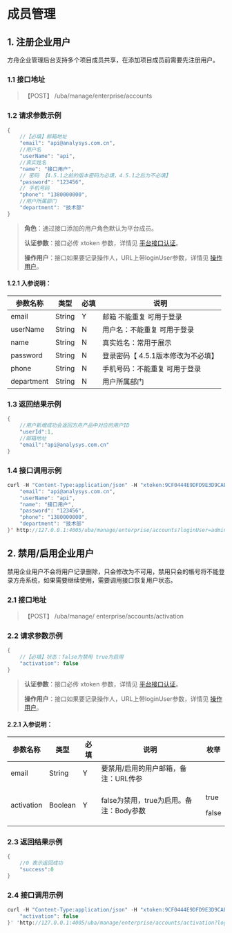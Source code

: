 # 成员管理

## 1. 注册企业用户

方舟企业管理后台支持多个项目成员共享，在添加项目成员前需要先注册用户。

### 1.1 接口地址

> 【POST】 /uba/manage/enterprise/accounts

### 1.2 请求参数示例

```java
{
    //【必填】邮箱地址
    "email": "api@analysys.com.cn",
    //用户名
    "userName": "api",
    //真实姓名
    "name": "接口用户",
    // 密码 【4.5.1之前的版本密码为必填，4.5.1之后为不必填】
    "password": "123456",
    // 手机号码
    "phone": "1380000000",
    //用户所属部门
    "department": "技术部"
}
```

> **角色**：通过接口添加的用户角色默认为平台成员。
>
> **认证参数**：接口必传 xtoken 参数，详情见 [平台接口认证](../#22-ping-tai-jie-kou-ren-zheng)。
>
> **操作用户**：接口如果要记录操作人，URL上带loginUser参数，详情见 [操作用户](../#51-cao-zuo-yong-hu)。

#### 1.2.1 入参说明：

| 参数名称       | 类型     | 必填 | 说明                   |
| ---------- | ------ | -- | -------------------- |
| email      | String | Y  | 邮箱 不能重复 可用于登录        |
| userName   | String | N  | 用户名：不能重复 可用于登录       |
| name       | String | N  | 真实姓名：常用于展示           |
| password   | String | N  | 登录密码【 4.5.1版本修改为不必填】 |
| phone      | String | N  | 手机号码：不能重复 可用于登录      |
| department | String | N  | 用户所属部门               |

### 1.3 返回结果示例

```java
{
    //用户新增成功会返回方舟产品中对应的用户ID
    "userId":1,
    //邮箱地址
    "email":"api@analysys.com.cn"
}
```

### 1.4 接口调用示例

```java
curl -H "Content-Type:application/json" -H "xtoken:9CF0444E9DFD9E3D9CAE49B79F939B61" -X POST --data '{
    "email": "api@analysys.com.cn",
    "userName": "api",
    "name": "接口用户",
    "password": "123456",
    "phone": "1380000000",
    "department": "技术部"
}' http://127.0.0.1:4005/uba/manage/enterprise/accounts?loginUser=admin@analysys.com.cn
```

## 2. 禁用/启用企业用户

禁用企业用户不会将用户记录删除，只会修改为不可用，禁用只会的帳号将不能登录方舟系统，如果需要继续使用，需要调用接口恢复用户状态。

### 2.1 接口地址

> 【POST】 /uba/manage/ enterprise/accounts/activation

### 2.2 请求参数示例

```java
{
    //【必填】状态：false为禁用 true为启用
    "activation": false
}
```

> **认证参数**：接口必传 xtoken 参数，详情见 [平台接口认证](../#22-ping-tai-jie-kou-ren-zheng)。
>
> **操作用户**：接口如果要记录操作人，URL上带loginUser参数，详情见 [操作用户](../#51-cao-zuo-yong-hu)。

#### 2.2.1 入参说明：

| 参数名称       | 类型      | 必填 | 说明                         | 枚举                      |
| ---------- | ------- | -- | -------------------------- | ----------------------- |
| email      | String  | Y  | 要禁用/启用的用户邮箱，备注：URL传参       |                         |
| activation | Boolean | Y  | false为禁用，true为启用。备注：Body参数 | <p>true</p><p>false</p> |

### 2.3 返回结果示例

```java
{
    //0 表示返回成功
    "success":0
}
```

### 2.4 接口调用示例

```java
curl -H "Content-Type:application/json" -H "xtoken:9CF0444E9DFD9E3D9CAE49B79F939B61" -X POST --data '{
    "activation": false
}' 'http://127.0.0.1:4005/uba/manage/enterprise/accounts/activation?loginUser=admin@analysys.com.cn&email=api@analysys.com.cn'
```
